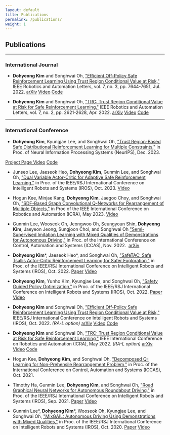 ```yaml
---
layout: default
title: Publications
permalink: /publications/
weight: 1
---
```


<head>
    <!-- Bootstrap CSS -->
    <link href="https://stackpath.bootstrapcdn.com/bootstrap/4.3.1/css/bootstrap.min.css" rel="stylesheet">
    <!-- Font Awesome -->
    <link href="https://use.fontawesome.com/releases/v5.8.1/css/all.css" rel="stylesheet">
</head>

## Publications

---
### International Journal

- **Dohyeong Kim** and Songhwai Oh, ["Efficient Off-Policy Safe Reinforcement Learning Using Trust Region Conditional Value at Risk,"](https://ieeexplore.ieee.org/document/9802647) IEEE Robotics and Automation Letters, vol. 7, no. 3, pp. 7644-7651, Jul. 2022.
<a class="btn btn-info" href="https://arxiv.org/abs/2312.00342"><i class="fas fa-file-alt"></i> arXiv</a>
<a class="btn btn-danger" href="https://youtu.be/gsen1LfWSkY?si=f5cc8cma-WiQXLLg"><i class="fab fa-youtube"></i> Video</a>
<a class="btn btn-secondary" href="https://github.com/rllab-snu/Off-Policy-TRC"><i class="fab fa-github"></i> Code</a>

- **Dohyeong Kim** and Songhwai Oh, ["TRC: Trust Region Conditional Value at Risk for Safe Reinforcement Learning,"](https://ieeexplore.ieee.org/document/9677982) IEEE Robotics and Automation Letters, vol. 7, no. 2, pp. 2621-2628, Apr. 2022.
<a class="btn btn-info" href="https://arxiv.org/abs/2312.00344"><i class="fas fa-file-alt"></i> arXiv</a>
<a class="btn btn-danger" href="https://youtu.be/ArVG4L2dvFg?si=Oouxg-3Oco1wqvUK"><i class="fab fa-youtube"></i> Video</a>
<a class="btn btn-secondary" href="https://github.com/rllab-snu/Trust-Region-CVaR"><i class="fab fa-github"></i> Code</a>

---
### International Conference

- **Dohyeong Kim**, Kyungjae Lee, and Songhwai Oh, ["Trust Region-Based Safe Distributional Reinforcement Learning for Multiple Constraints,"](https://openreview.net/forum?id=q9WMXjUxxT) in Proc. of Neural Information Processing Systems (NeurIPS), Dec. 2023.
<a href="https://rllab-snu.github.io/projects/SDAC/doc.html" class="btn btn-primary">
    <i class="fas fa-project-diagram"></i> Project Page
</a>
<a class="btn btn-danger" href="https://youtu.be/_tnrHL98Rnw?si=4a-6wAwE9A1nGCcV"><i class="fab fa-youtube"></i> Video</a>
<a class="btn btn-secondary" href="https://github.com/rllab-snu/Safe-Distributional-Actor-Critic"><i class="fab fa-github"></i> Code</a>

- Junseo Lee, Jaeseok Heo, **Dohyeong Kim**, Gunmin Lee, and Songhwai Oh, ["Dual Variable Actor-Critic for Adaptive Safe Reinforcement Learning,"](https://rllab.snu.ac.kr/publications/papers/2023_iros_dvac.pdf) in Proc. of the IEEE/RSJ International Conference on Intelligent Robots and Systems (IROS), Oct. 2023.
<a class="btn btn-danger" href="https://youtu.be/8TG_zhV98X8?si=4zGw5Sw8LL7Wuvy9"><i class="fab fa-youtube"></i> Video</a>

- Hogun Kee, Minjae Kang, **Dohyeong Kim**, Jaegoo Choy, and Songhwai Oh, ["SDF-Based Graph Convolutional Q-Networks for Rearrangement of Multiple Objects,"](https://ieeexplore.ieee.org/document/10161394) in Proc of the IEEE International Conference on Robotics and Automation (ICRA), May 2023.
<a class="btn btn-danger" href="https://youtu.be/CSDs9Z4lx1o?si=uwAp06AKzFSRzPye"><i class="fab fa-youtube"></i> Video</a>

- Gunmin Lee, Wooseok Oh, Jeongwoo Oh, Seungyoun Shin, **Dohyeong Kim**, Jaeyeon Jeong, Sungjoon Choi, and Songhwai Oh ["Semi-Supervised Imitation Learning with Mixed Qualities of Demonstrations for Autonomous Driving,"](https://ieeexplore.ieee.org/document/10003738) in Proc. of the International Conference on Control, Automation and Systems (ICCAS), Nov. 2022. 
<a class="btn btn-info" href="https://arxiv.org/abs/2109.11280"><i class="fas fa-file-alt"></i> arXiv</a>

- **Dohyeong Kim**\*, Jaeseok Heo*, and Songhwai Oh, ["SafeTAC: Safe Tsallis Actor-Critic Reinforcement Learning for Safer Exploration,"](https://ieeexplore.ieee.org/document/9982140) in Proc. of the IEEE/RSJ International Conference on Intelligent Robots and Systems (IROS), Oct. 2022.
<a class="btn btn-info" href="https://rllab.snu.ac.kr/publications/papers/2022_iros_safetac.pdf"><i class="fas fa-file-alt"></i> Paper</a>
<a class="btn btn-danger" href="https://youtu.be/wxI9HqqkNcw?si=R5dlzj5lzJNHILcF"><i class="fab fa-youtube"></i> Video</a>

- **Dohyeong Kim**, Yunho Kim, Kyungjae Lee, and Songhwai Oh, ["Safety Guided Policy Optimization,"](https://ieeexplore.ieee.org/document/9981030) in Proc. of the IEEE/RSJ International Conference on Intelligent Robots and Systems (IROS), Oct. 2022.
<a class="btn btn-info" href="https://rllab.snu.ac.kr/publications/papers/2022_iros_sgpo.pdf"><i class="fas fa-file-alt"></i> Paper</a>
<a class="btn btn-danger" href="https://youtu.be/hVmK0bCX_2k?si=-L0YrjUg0MXmM9kM"><i class="fab fa-youtube"></i> Video</a>

- **Dohyeong Kim** and Songhwai Oh, ["Efficient Off-Policy Safe Reinforcement Learning Using Trust Region Conditional Value at Risk,"](https://ieeexplore.ieee.org/document/9802647) IEEE/RSJ International Conference on Intelligent Robots and Systems (IROS), Oct. 2022. *(RA-L option)*
<a class="btn btn-info" href="https://arxiv.org/abs/2312.00342"><i class="fas fa-file-alt"></i> arXiv</a>
<a class="btn btn-danger" href="https://youtu.be/gsen1LfWSkY?si=f5cc8cma-WiQXLLg"><i class="fab fa-youtube"></i> Video</a>
<a class="btn btn-secondary" href="https://github.com/rllab-snu/Off-Policy-TRC"><i class="fab fa-github"></i> Code</a>

- **Dohyeong Kim** and Songhwai Oh, ["TRC: Trust Region Conditional Value at Risk for Safe Reinforcement Learning,"](https://ieeexplore.ieee.org/document/9677982) IEEE International Conference on Robotics and Automation (ICRA), May 2022. *(RA-L option)*
<a class="btn btn-info" href="https://arxiv.org/abs/2312.00344"><i class="fas fa-file-alt"></i> arXiv</a>
<a class="btn btn-danger" href="https://youtu.be/ArVG4L2dvFg?si=Oouxg-3Oco1wqvUK"><i class="fab fa-youtube"></i> Video</a>
<a class="btn btn-secondary" href="https://github.com/rllab-snu/Trust-Region-CVaR"><i class="fab fa-github"></i> Code</a>

- Hogun Kee, **Dohyeong Kim**, and Songhwai Oh, ["Decomposed Q-Learning for Non-Prehensile Rearrangement Problem,"](https://ieeexplore.ieee.org/document/9649975) in Proc. of the International Conference on Control, Automation and Systems (ICCAS), Oct. 2021.

- Timothy Ha, Gunmin Lee, **Dohyeong Kim**, and Songhwai Oh, ["Road Graphical Neural Networks for Autonomous Roundabout Driving,"](https://ieeexplore.ieee.org/document/9636411) in Proc. of the IEEE/RSJ International Conference on Intelligent Robots and Systems (IROS), Sep. 2021.
<a class="btn btn-info" href="https://rllab.snu.ac.kr/publications/papers/2021_iros_roadgnn.pdf"><i class="fas fa-file-alt"></i> Paper</a>
<a class="btn btn-danger" href="https://youtu.be/1QFcsCeLArI?si=4pR2YwMSaoYPS53B"><i class="fab fa-youtube"></i> Video</a>

- Gunmin Lee*, **Dohyeong Kim**\*, Wooseok Oh, Kyungjae Lee, and Songhwai Oh, ["MixGAIL: Autonomous Driving Using Demonstrations with Mixed Qualities,"](https://ieeexplore.ieee.org/document/9341104) in Proc. of the IEEE/RSJ International Conference on Intelligent Robots and Systems (IROS), Oct. 2020.
<a class="btn btn-info" href="https://rllab.snu.ac.kr/publications/papers/2020_iros_mixgail.pdf"><i class="fas fa-file-alt"></i> Paper</a>
<a class="btn btn-danger" href="https://youtu.be/4Ozcn9T6RRM?si=5Tyqrz4T3BQ06ZnB"><i class="fab fa-youtube"></i> Video</a>
